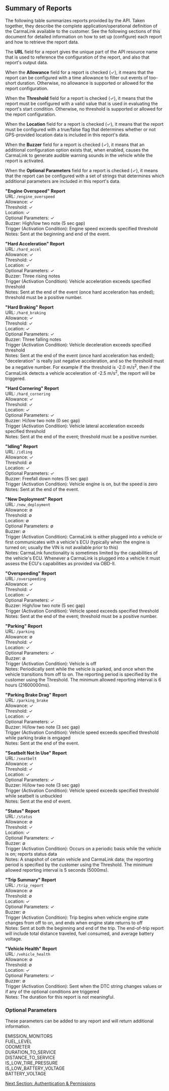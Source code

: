 <h2>Summary of Reports</h2>  
The following table summarizes reports provided by the API. Taken together, they describe the complete application/operational definition of the CarmaLink available to the customer. See the following sections of this document for detailed information on how to set up (configure) each report and how to retrieve the report data.  

The **URL** field for a report gives the unique part of the API resource name that is used to reference the configuration of the report, and also that report's output data.  
  
When the **Allowance** field for a report is checked (✓), it means that the report can be configured with a time allowance to filter out events of too-short duration. Otherwise, no allowance is supported or allowed for the report configuration.  
  
When the **Threshold** field for a report is checked (✓), it means that the report must be configured with a valid value that is used in evaluating the report's start condition. Otherwise, no threshold is supported or allowed for the report configuration.  
  
When the **Location** field for a report is checked (✓), it means that the report must be configured with a true/false flag that determines whether or not GPS-provided location data is included in this report's data.  

When the **Buzzer** field for a report is checked (✓), it means that an additional configuration option exists that, when enabled, causes the CarmaLink to generate audible warning sounds in the vehicle while the report is activated.  

When the **Optional Parameters** field for a report is checked (✓), it means that the report can be configured with a set of strings that determines which additional parameters are included in this report's data.  

**"Engine Overspeed" Report**  
URL: `/engine_overspeed`  
Allowance: ✓  
Threshold: ✓  
Location: ✓  
Optional Parameters: ✓  
Buzzer: High/low two note (5 sec gap)  
Trigger (Activation Condition): Engine speed exceeds specified threshold  
Notes: Sent at the beginning and end of the event.  

**"Hard Acceleration" Report**  
URL: `/hard_accel`  
Allowance: ✓  
Threshold: ✓  
Location: ✓  
Optional Parameters: ✓  
Buzzer: Three rising notes  
Trigger (Activation Condition): Vehicle acceleration exceeds specified threshold  
Notes: Sent at the end of the event (once hard acceleration has ended); threshold must be a positive number.  
  
**"Hard Braking" Report**  
URL: `/hard_braking`  
Allowance: ✓  
Threshold: ✓  
Location: ✓  
Optional Parameters: ✓  
Buzzer: Three falling notes  
Trigger (Activation Condition): Vehicle deceleration exceeds specified threshold  
Notes: Sent at the end of the event (once hard acceleration has ended); "deceleration" is really just negative acceleration, and so the threshold must be a negative number. For example if the threshold is -2.0 m/s<sup>2</sup>, then if the CarmaLink detects a vehicle acceleration of -2.5 m/s<sup>2</sup>, the report will be triggered.  
  
**"Hard Cornering" Report**  
URL: `/hard_cornering`  
Allowance: ✓  
Threshold: ✓  
Location: ✓  
Optional Parameters: ✓  
Buzzer: Hi/low two note (0 sec gap)  
Trigger (Activation Condition): Vehicle lateral acceleration exceeds specified threshold  
Notes: Sent at the end of the event; threshold must be a positive number.  
  
**"Idling" Report**  
URL: `/idling`  
Allowance: ✓  
Threshold: ∅  
Location: ✓  
Optional Parameters: ✓  
Buzzer: Freefall down notes (5 sec gap)  
Trigger (Activation Condition): Vehicle engine is on, but the speed is zero  
Notes: Sent at the end of the event.  

**"New Deployment" Report**  
URL: `/new_deployment`  
Allowance: ∅  
Threshold: ∅  
Location: ∅  
Optional Parameters: ∅  
Buzzer: ∅  
Trigger (Activation Condition): CarmaLink is either plugged into a vehicle or first communicates with a vehicle's ECU (typically when the engine is turned on; usually the VIN is not available prior to this)  
Notes: CarmaLink functionality is sometimes limited by the capabilities of the vehicle's ECU. Whenever a CarmaLink is plugged into a vehicle it must assess the ECU's capabilities as provided via OBD-II.  
  
**"Overspeeding" Report**  
URL: `/overspeeding`  
Allowance: ✓  
Threshold: ✓  
Location: ✓  
Optional Parameters: ✓  
Buzzer: High/low two note (5 sec gap)  
Trigger (Activation Condition): Vehicle speed exceeds specified threshold  
Notes: Sent at the end of the event; threshold must be a positive number.  

**"Parking" Report**  
URL: `/parking`  
Allowance: ∅  
Threshold: ✓  
Location: ✓  
Optional Parameters: ✓  
Buzzer: ∅  
Trigger (Activation Condition): Vehicle is off  
Notes: Periodically sent while the vehicle is parked, and once when the vehicle transitions from off to on. The reporting period is specified by the customer using the Threshold. The minimum allowed reporting interval is 6 hours (21600000ms).  
  
**"Parking Brake Drag" Report**  
URL: `/parking_brake`  
Allowance: ✓  
Threshold: ✓  
Location: ✓  
Optional Parameters: ✓  
Buzzer: Hi/low two note (3 sec gap)  
Trigger (Activation Condition): Vehicle speed exceeds specified threshold while parking brake is engaged  
Notes: Sent at the end of the event.  
  
**"Seatbelt Not In Use" Report**  
URL: `/seatbelt`  
Allowance: ✓  
Threshold: ✓  
Location: ✓  
Optional Parameters: ✓  
Buzzer: Hi/low two note (3 sec gap)  
Trigger (Activation Condition): Vehicle speed exceeds specified threshold while seatbelt is unbuckled  
Notes: Sent at the end of event.  
  
**"Status" Report**  
URL: `/status`  
Allowance: ∅  
Threshold: ✓  
Location: ✓  
Optional Parameters: ✓  
Buzzer: ∅  
Trigger (Activation Condition): Occurs on a periodic basis while the vehicle is on; reports status data  
Notes: A snapshot of certain vehicle and CarmaLink data; the reporting period is specified by the customer using the Threshold. The minimum allowed reporting interval is 5 seconds (5000ms).  
  
**"Trip Summary" Report**  
URL: `/trip_report`  
Allowance: ∅  
Threshold: ∅  
Location: ✓  
Optional Parameters: ✓  
Buzzer: ∅  
Trigger (Activation Condition): Trip begins when vehicle engine state changes from off to on, and ends when engine state returns to off  
Notes: Sent at both the beginning and end of the trip. The end-of-trip report will include total distance traveled, fuel consumed, and average battery voltage.  
  
**"Vehicle Health" Report**  
URL: `/vehicle_health`  
Allowance: ∅  
Threshold: ∅  
Location: ✓  
Optional Parameters: ✓  
Buzzer: ∅  
Trigger (Activation Condition): Sent when the DTC string changes values or if any of the optional conditions are triggered  
Notes: The duration for this report is not meaningful.  

<h3>Optional Parameters</h3>  
These parameters can be added to any report and will return additional information.  

EMISSION_MONITORS  
FUEL_LEVEL  
ODOMETER  
DURATION_TO_SERVICE  
DISTANCE_TO_SERVICE  
IS_LOW_TIRE_PRESSURE  
IS_LOW_BATTERY_VOLTAGE  
BATTERY_VOLTAGE
   
[Next Section: Authentication & Permissions](https://github.com/CarmaSys/CarmaLinkAPI-unstable/blob/1.6/authenticationAndPermissions.md)

